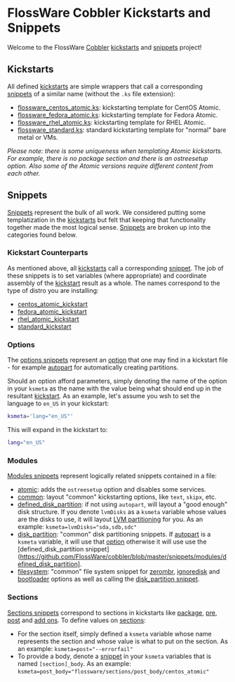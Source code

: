 # FlossWare Cobbler Kickstarts and Snippets

Welcome to the FlossWare [Cobbler](http://cobbler.github.io/) [kickstarts](http://cobbler.github.io/manuals/2.6.0/3/5_-_Kickstart_Templating.html) and [snippets](http://cobbler.github.io/manuals/2.6.0/3/6_-_Snippets.html) project!

## Kickstarts

All defined [kickstarts](https://github.com/FlossWare/cobbler/tree/master/kickstarts) are simple wrappers that call a corresponding [snippets](https://github.com/FlossWare/cobbler/tree/master/snippets) of a similar name (without the ```.ks``` file extension):
* [flossware_centos_atomic.ks](https://github.com/FlossWare/cobbler/blob/master/kickstarts/flossware_centos_atomic.ks):  kickstarting template for CentOS Atomic.
* [flossware_fedora_atomic.ks](https://github.com/FlossWare/cobbler/blob/master/kickstarts/flossware_fedora_atomic.ks):  kickstarting template for Fedora Atomic.
* [flossware_rhel_atomic.ks](https://github.com/FlossWare/cobbler/blob/master/kickstarts/flossware_rhel_atomic.ks):  kickstarting template for RHEL Atomic.
* [flossware_standard.ks](https://github.com/FlossWare/cobbler/blob/master/kickstarts/flossware_standard.ks):  standard kickstarting template for "normal" bare metal or VMs.

*Please note:  there is some uniqueness when templating Atomic kickstarts.  For example, there is no package section and there is an ostreesetup option.  Also some of the Atomic versions require different content from each other.*

## Snippets

[Snippets](https://github.com/FlossWare/cobbler/tree/master/snippets) represent the bulk of all work.  We considered putting some templatization in the [kickstarts](https://github.com/FlossWare/cobbler/tree/master/kickstarts) but felt that keeping that functionality together made the most logical sense.  [Snippets](https://github.com/FlossWare/cobbler/tree/master/snippets) are broken up into the categories found below.

### Kickstart Counterparts

As mentioned above, all [kickstarts](https://github.com/FlossWare/cobbler/tree/master/kickstarts) call a corresponding [snippet](https://github.com/FlossWare/cobbler/tree/master/snippets).  The job of these snippets is to set variables (where appropriate) and coordinate assembly of the [kickstart](http://cobbler.github.io/manuals/2.6.0/3/5_-_Kickstart_Templating.html) result as a whole.  The names correspond to the type of distro you are installing:
* [centos_atomic_kickstart](https://github.com/FlossWare/cobbler/blob/master/snippets/centos_atomic_kickstart)
* [fedora_atomic_kickstart](https://github.com/FlossWare/cobbler/blob/master/snippets/fedora_atomic_kickstart)
* [rhel_atomic_kickstart](https://github.com/FlossWare/cobbler/blob/master/snippets/rhel_atomic_kickstart)
* [standard_kickstart](https://github.com/FlossWare/cobbler/blob/master/snippets/standard_kickstart)

### Options

The [options snippets](https://github.com/FlossWare/cobbler/tree/master/snippets/options) represent an [option](https://access.redhat.com/documentation/en-US/Red_Hat_Enterprise_Linux/7/html/Installation_Guide/sect-kickstart-syntax.html#sect-kickstart-commands) that one may find in a kickstart file - for example [autopart](https://github.com/FlossWare/cobbler/blob/master/snippets/options/autopart) for automatically creating partitions.

Should an option afford parameters, simply denoting the name of the option in your ```ksmeta``` as the name with the value being what should end up in the resultant [kickstart](http://cobbler.github.io/manuals/2.6.0/3/5_-_Kickstart_Templating.html).  As an example, let's assume you wsh to set the language to ```en_US``` in your kickstart:

```bash
ksmeta='lang="en_US"'
```

This will expand in the kickstart to:

```bash
lang="en_US"
```
### Modules

[Modules snippets](https://github.com/FlossWare/cobbler/tree/master/snippets/modules) represent logically related snippets contained in a file:
* [atomic](https://github.com/FlossWare/cobbler/blob/master/snippets/modules/atomic): adds the ```ostreesetup``` option and disables some services.
* [common](https://github.com/FlossWare/cobbler/blob/master/snippets/modules/common): layout "common" kickstarting options, like ```text```, ```skipx```, etc.
* [defined_disk_partition](https://github.com/FlossWare/cobbler/blob/master/snippets/modules/defined_disk_partition): if not using ```autopart```, will layout a "good enough" disk structure.  If you denote ```lvmDisks``` as a ```ksmeta``` variable whose values are the disks to use, it will layout [LVM partitioning](https://access.redhat.com/documentation/en-US/Red_Hat_Enterprise_Linux/6/html/Logical_Volume_Manager_Administration/LVM_GUI.html) for you.  As an example:   ```ksmeta=lvmDisks="sda,sdb,sdc"```
* [disk_partition](https://github.com/FlossWare/cobbler/blob/master/snippets/modules/disk_partition): "common" disk partitioning snippets.  If [autopart](https://github.com/FlossWare/cobbler/blob/master/snippets/options/autopart) is a ```ksmeta``` variable, it will use that [option](https://github.com/FlossWare/cobbler/tree/master/snippets/options) otherwise it will use use the [defined_disk_partition snippet](https://github.com/FlossWare/cobbler/blob/master/snippets/modules/defined_disk_partition].  
* [filesystem](https://github.com/FlossWare/cobbler/blob/master/snippets/modules/filesystem): "common" file system snippet for [zerombr](https://github.com/FlossWare/cobbler/blob/master/snippets/options/zerombr), [ignoredisk](https://github.com/FlossWare/cobbler/blob/master/snippets/options/ignoredisk) and [bootloader](https://github.com/FlossWare/cobbler/blob/master/snippets/options/bootloader) options as well as calling the [disk_partition snippet](https://github.com/FlossWare/cobbler/blob/master/snippets/modules/disk_partition).

### Sections

[Sections snippets](https://github.com/FlossWare/cobbler/tree/master/snippets/sections) correspond to sections in kickstarts like [package](https://access.redhat.com/documentation/en-US/Red_Hat_Enterprise_Linux/7/html/Installation_Guide/sect-kickstart-syntax.html#sect-kickstart-packages), [pre](https://access.redhat.com/documentation/en-US/Red_Hat_Enterprise_Linux/7/html/Installation_Guide/sect-kickstart-syntax.html#sect-kickstart-preinstall), [post](https://access.redhat.com/documentation/en-US/Red_Hat_Enterprise_Linux/7/html/Installation_Guide/sect-kickstart-syntax.html#sect-kickstart-postinstall) and [add ons](https://access.redhat.com/documentation/en-US/Red_Hat_Enterprise_Linux/7/html/Installation_Guide/sect-kickstart-syntax.html#sect-kickstart-addon).  To define values on [sections](https://github.com/FlossWare/cobbler/tree/master/snippets/sections):
* For the section itself, simply defined a ```ksmeta``` variable whose name represents the section and whose value is what to put on the section.  As an example:   ```ksmeta=post="--errorfail"```
* To provide a body, denote a [snippet](http://cobbler.github.io/manuals/2.6.0/3/6_-_Snippets.html) in your ```ksmeta``` variables that is named ```[section]_body```.  As an example:   ```ksmeta=post_body="flossware/sections/post_body/centos_atomic"```